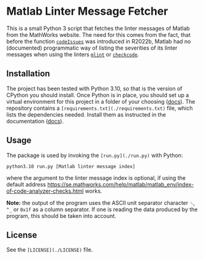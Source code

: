 # Matlab Linter Message Fetcher

This is a small Python 3 script that fetches the linter messages of Matlab
from the MathWorks website. The need for this comes from the fact, that before
the function [`codeIssues`][codeIssues] was introduced in R2022b, Matlab had
no (documented) programmatic way of listing the severities of its linter
messages when using the linters [`mlint`][mlint] or [`checkcode`][checkcode].

[codeIssues]: https://se.mathworks.com/help/matlab/ref/codeissues.html
[checkcode]: https://se.mathworks.com/help/matlab/ref/checkcode.html
[mlint]: https://se.mathworks.com/help/matlab/ref/mlint.html

## Installation

The project has been tested with Python 3.10, so that is the version of
CPython you should install. Once Python is in place, you should set up a
virtual environment for this project in a folder of your choosing
([docs][venv]). The repository contains a
`[requirements.txt](./requirements.txt)` file, which lists the dependencies
needed. Install them as instructed in the documentation ([docs][reqs]).

[venv]: https://packaging.python.org/en/latest/guides/installing-using-pip-and-virtual-environments/
[reqs]: https://packaging.python.org/en/latest/guides/installing-using-pip-and-virtual-environments/#using-requirements-files

## Usage

The package is used by invoking the `[run.py](./run.py)` with Python:

	python3.10 run.py [Matlab linter message index]

where the argument to the linter message index is optional, if using the default address
<https://se.mathworks.com/help/matlab/matlab_env/index-of-code-analyzer-checks.html>
works.

**Note:** the output of the program uses the ASCII unit separator character
`␟`, `^_` or `0x1f` as a column separator. If one is reading the data produced
by the program, this should be taken into account.

## License

See the `[LICENSE](./LICENSE)` file.
